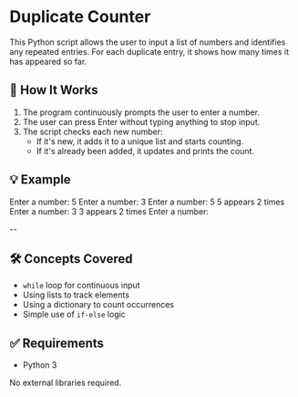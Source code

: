 # Duplicate Counter

This Python script allows the user to input a list of numbers and identifies any repeated entries. For each duplicate entry, it shows how many times it has appeared so far.

## 📌 How It Works

1. The program continuously prompts the user to enter a number.
2. The user can press Enter without typing anything to stop input.
3. The script checks each new number:
   - If it's new, it adds it to a unique list and starts counting.
   - If it's already been added, it updates and prints the count.

## 💡 Example

Enter a number: 5
Enter a number: 3
Enter a number: 5
5 appears 2 times
Enter a number: 3
3 appears 2 times
Enter a number:

--

## 🛠️ Concepts Covered

- `while` loop for continuous input
- Using lists to track elements
- Using a dictionary to count occurrences
- Simple use of `if-else` logic

## ✅ Requirements

- Python 3

No external libraries required.
